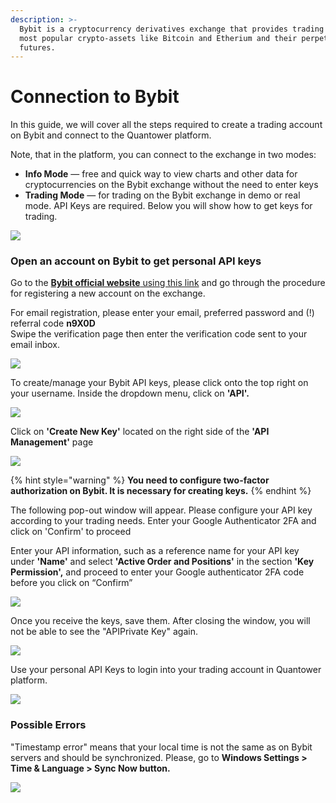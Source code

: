 ```yaml
---
description: >-
  Bybit is a cryptocurrency derivatives exchange that provides trading on the
  most popular crypto-assets like Bitcoin and Etherium and their perpetual
  futures.
---
```


# Connection to Bybit

In this guide, we will cover all the steps required to create a trading account on Bybit and connect to the Quantower platform.

Note, that in the platform, you can connect to the exchange in two modes:

* **Info Mode** — free and quick way to view charts and other data for cryptocurrencies on the Bybit exchange without the need to enter keys
* **Trading Mode** — for trading on the Bybit exchange in demo or real mode. API Keys are required. Below you will show how to get keys for trading.

![](../.gitbook/assets/bybit-modes.gif)

### Open an account on Bybit to get personal API keys

Go to the [**Bybit official website** using this link](https://www.bybit.com/en-US/invite?ref=n9X0D) and go through the procedure for registering a new account on the exchange.

For email registration, please enter your email, preferred password and \(!\) referral code **n9X0D**   
Swipe the verification page then enter the verification code sent to your email inbox.

![](../.gitbook/assets/image%20%2882%29.png)

To create/manage your Bybit API keys, please click onto the top right on your username. Inside the dropdown menu, click on **'API'.**

![](../.gitbook/assets/image%20%2883%29.png)

Click on **'Create New Key'** located on the right side of the **'API Management'** page

![](../.gitbook/assets/image%20%2886%29.png)

{% hint style="warning" %}
 **You need to configure two-factor authorization on Bybit. It is necessary for creating keys.**
{% endhint %}

The following pop-out window will appear. Please configure your API key according to your trading needs. Enter your Google Authenticator 2FA and click on 'Confirm' to proceed

Enter your API information, such as a reference name for your API key under **'Name'** and select **'Active Order and Positions'** in the section **'Key Permission',** and proceed to enter your Google authenticator 2FA code before you click on “Confirm”

![](../.gitbook/assets/image%20%2885%29.png)

Once you receive the keys, save them. After closing the window, you will not be able to see the "APIPrivate Key" again.

![](../.gitbook/assets/image%20%2884%29.png)

Use your personal API Keys to login into your trading account in Quantower platform.

![](../.gitbook/assets/bybit-connected.gif)

### Possible Errors

"Timestamp error" means that your local time is not the same as on Bybit servers and should be synchronized. Please, go to **Windows Settings &gt; Time & Language &gt; Sync Now button.**

![](../.gitbook/assets/image%20%2881%29.png)



